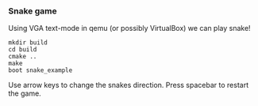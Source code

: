 ### Snake game

Using VGA text-mode in qemu (or possibly VirtualBox) we can play snake!

```
mkdir build
cd build
cmake ..
make
boot snake_example
```

Use arrow keys to change the snakes direction. Press spacebar to restart the game.
